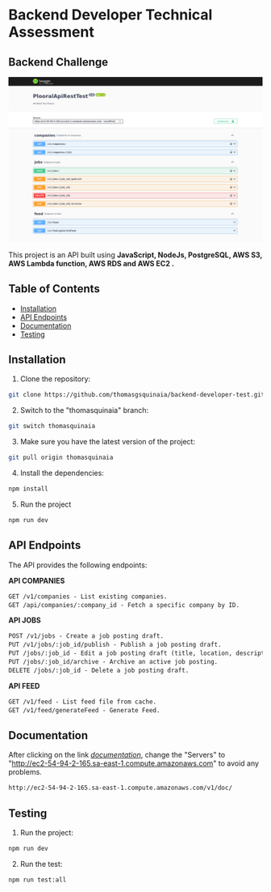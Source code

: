 # Backend Developer Technical Assessment
## Backend Challenge

<p align="center">
    <img src="./.github/img/documentation.png" alt="documentation" width="1200px">
</p>

This project is an API built using **JavaScript, NodeJs, PostgreSQL, AWS S3, AWS Lambda function, AWS RDS and AWS EC2 .**

## Table of Contents

- [Installation](#installation)
- [API Endpoints](#api-endpoints)
- [Documentation](#documentation)
- [Testing](#testing)

## Installation

1. Clone the repository:

```bash
git clone https://github.com/thomasgsquinaia/backend-developer-test.git
```

2. Switch to the "thomasquinaia" branch:

```bash
git switch thomasquinaia
```

3. Make sure you have the latest version of the project:

```bash
git pull origin thomasquinaia
```

4. Install the dependencies:

```bash
npm install
```

5. Run the project

```bash
npm run dev
```

## API Endpoints
The API provides the following endpoints:

**API COMPANIES**
```markdown
GET /v1/companies - List existing companies.
GET /api/companies/:company_id - Fetch a specific company by ID.
```

**API JOBS**
```markdown
POST /v1/jobs - Create a job posting draft.
PUT /v1/jobs/:job_id/publish - Publish a job posting draft.
PUT /jobs/:job_id - Edit a job posting draft (title, location, description).
PUT /jobs/:job_id/archive - Archive an active job posting.
DELETE /jobs/:job_id - Delete a job posting draft.
```

**API FEED**
```markdown
GET /v1/feed - List feed file from cache.
GET /v1/feed/generateFeed - Generate Feed.
```

## Documentation

After clicking on the link *[documentation](http://ec2-54-94-2-165.sa-east-1.compute.amazonaws.com/v1/doc/)*, change the "Servers" to "http://ec2-54-94-2-165.sa-east-1.compute.amazonaws.com" to avoid any problems.

```bash
http://ec2-54-94-2-165.sa-east-1.compute.amazonaws.com/v1/doc/
```

## Testing

1. Run the project: 

```bash
npm run dev
```

2. Run the test:

```bash
npm run test:all
```
